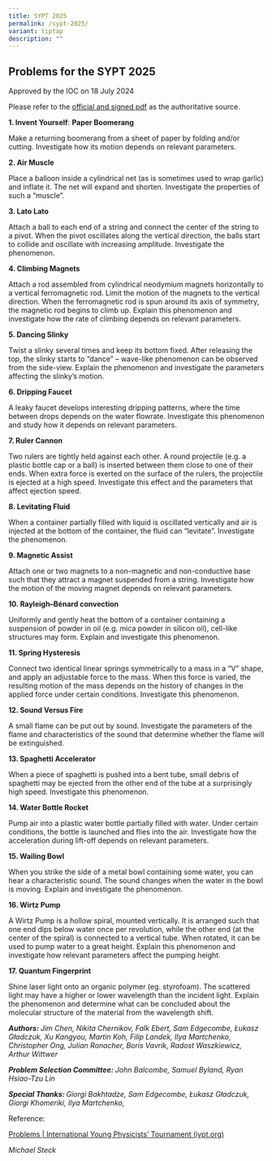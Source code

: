 ```yaml
---
title: SYPT 2025
permalink: /sypt-2025/
variant: tiptap
description: ""
---
```

<h2><strong>Problems for the SYPT 2025</strong></h2>
<p>Approved by the IOC on 18 July 2024</p>
<p>Please refer to the <a href="https://www.iypt.org/wp-content/uploads/2024/08/Problems-IYPT-2025-signed.pdf" rel="noreferrer noopener" target="_blank"><u>official and signed pdf</u></a> as
the authoritative source.</p>
<p><strong>1. Invent Yourself</strong>: <strong>Paper Boomerang</strong>
</p>
<p>Make a returning boomerang from a sheet of paper by folding and/or cutting.
Investigate how its motion depends on relevant parameters.</p>
<p><strong>2. Air Muscle</strong>
</p>
<p>Place a balloon inside a cylindrical net (as is sometimes used to wrap
garlic) and inflate it. The net will expand and shorten. Investigate the
properties of such a “muscle”.</p>
<p><strong>3. Lato Lato</strong>
</p>
<p>Attach a ball to each end of a string and connect the center of the string
to a pivot. When the pivot oscillates along the vertical direction, the
balls start to collide and oscillate with increasing amplitude. Investigate
the phenomenon.</p>
<p><strong>4. Climbing Magnets</strong>
</p>
<p>Attach a rod assembled from cylindrical neodymium magnets horizontally
to a vertical ferromagnetic rod. Limit the motion of the magnets to the
vertical direction. When the ferromagnetic rod is spun around its axis
of symmetry, the magnetic rod begins to climb up. Explain this phenomenon
and investigate how the rate of climbing depends on relevant parameters.</p>
<p><strong>5. Dancing Slinky</strong>
</p>
<p>Twist a slinky several times and keep its bottom fixed. After releasing
the top, the slinky starts to “dance” – wave-like phenomenon can be observed
from the side-view. Explain the phenomenon and investigate the parameters
affecting the slinky’s motion.</p>
<p><strong>6. Dripping Faucet</strong>
</p>
<p>A leaky faucet develops interesting dripping patterns, where the time
between drops depends on the water flowrate. Investigate this phenomenon
and study how it depends on relevant parameters.</p>
<p><strong>7. Ruler Cannon</strong>
</p>
<p>Two rulers are tightly held against each other. A round projectile (e.g.
a plastic bottle cap or a ball) is inserted between them close to one of
their ends. When extra force is exerted on the surface of the rulers, the
projectile is ejected at a high speed. Investigate this effect and the
parameters that affect ejection speed.</p>
<p><strong>8. Levitating Fluid</strong>
</p>
<p>When a container partially filled with liquid is oscillated vertically
and air is injected at the bottom of the container, the fluid can “levitate”.
Investigate the phenomenon.</p>
<p><strong>9. Magnetic Assist</strong>
</p>
<p>Attach one or two magnets to a non-magnetic and non-conductive base such
that they attract a magnet suspended from a string. Investigate how the
motion of the moving magnet depends on relevant parameters.</p>
<p><strong>10. Rayleigh–Bénard convection</strong>
</p>
<p>Uniformly and gently heat the bottom of a container containing a suspension
of powder in oil (e.g. mica powder in silicon oil), cell-like structures
may form. Explain and investigate this phenomenon.</p>
<p><strong>11. Spring Hysteresis</strong>
</p>
<p>Connect two identical linear springs symmetrically to a mass in a “V”
shape, and apply an adjustable force to the mass. When this force is varied,
the resulting motion of the mass depends on the history of changes in the
applied force under certain conditions. Investigate this phenomenon.</p>
<p><strong>12. Sound Versus Fire</strong>
</p>
<p>A small flame can be put out by sound. Investigate the parameters of the
flame and characteristics of the sound that determine whether the flame
will be extinguished.</p>
<p><strong>13. Spaghetti Accelerator</strong>
</p>
<p>When a piece of spaghetti is pushed into a bent tube, small debris of
spaghetti may be ejected from the other end of the tube at a surprisingly
high speed. Investigate this phenomenon.</p>
<p><strong>14. Water Bottle Rocket</strong>
</p>
<p>Pump air into a plastic water bottle partially filled with water. Under
certain conditions, the bottle is launched and flies into the air. Investigate
how the acceleration during lift-off depends on relevant parameters.</p>
<p><strong>15. Wailing Bowl</strong>
</p>
<p>When you strike the side of a metal bowl containing some water, you can
hear a characteristic sound. The sound changes when the water in the bowl
is moving. Explain and investigate the phenomenon.</p>
<p><strong>16. Wirtz Pump</strong>
</p>
<p>A Wirtz Pump is a hollow spiral, mounted vertically. It is arranged such
that one end dips below water once per revolution, while the other end
(at the center of the spiral) is connected to a vertical tube. When rotated,
it can be used to pump water to a great height. Explain this phenomenon
and investigate how relevant parameters affect the pumping height.</p>
<p><strong>17. Quantum Fingerprint</strong>
</p>
<p>Shine laser light onto an organic polymer (eg. styrofoam). The scattered
light may have a higher or lower wavelength than the incident light. Explain
the phenomenon and determine what can be concluded about the molecular
structure of the material from the wavelength shift.</p>
<p><strong><em>Authors:&nbsp;</em></strong><em>Jim Chen, Nikita Chernikov, Falk Ebert, Sam Edgecombe, Łukasz Gładczuk, Xu Kangyou, Martin Koh, Filip Landek, Ilya Martchenko, Christopher Ong, Julian Ronacher, Boris Vavrik, Radost Waszkiewicz, Arthur Wittwer</em>
</p>
<p><strong><em>Problem Selection Committee:&nbsp;</em></strong><em>John Balcombe, Samuel Byland, Ryan Hsiao-Tzu Lin</em>
</p>
<p><strong><em>Special Thanks:&nbsp;</em></strong><em>Giorgi Bakhtadze, Sam Edgecombe, Łukasz Gładczuk, Giorgi Khomeriki, Ilya Martchenko, </em>
</p>
<p>Reference:</p>
<p><a href="https://www.iypt.org/problems/" rel="noopener noreferrer nofollow" target="_blank">Problems | International Young Physicists’ Tournament (iypt.org)</a>
</p>
<p></p>
<p><em>Michael Steck</em>
</p>